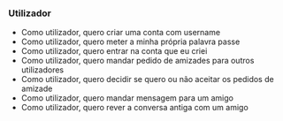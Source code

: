 ### Utilizador
- Como utilizador, quero criar uma conta com username
- Como utilizador, quero meter a minha própria palavra passe
- Como utilizador, quero entrar na conta que eu criei
- Como utilizador, quero mandar pedido de amizades para outros utilizadores
- Como utilizador, quero decidir se quero ou não aceitar os pedidos de amizade
- Como utilizador, quero mandar mensagem para um amigo
- Como utilizador, quero rever a conversa antiga com um amigo
